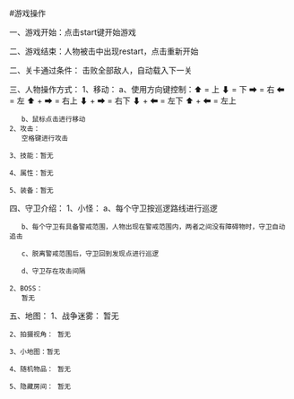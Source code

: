 #游戏操作

一、游戏开始：点击start键开始游戏

二、游戏结束：人物被击中出现restart，点击重新开始

二、关卡通过条件：
    击败全部敌人，自动载入下一关 

三、人物操作方式：
    1、移动：
       a、使用方向键控制：⬆ = 上   ⬇ = 下  ➡ = 右  ⬅ = 左  ⬆ + ➡ = 右上  ⬇ + ➡ = 右下  ⬇ + ⬅ = 左下  ⬆ + ⬅ = 左上

       b、鼠标点击进行移动
    2、攻击：
       空格键进行攻击

    3、技能：暂无
       
    4、属性：暂无

    5、装备：暂无

四、守卫介绍：
    1、小怪：
       a、每个守卫按巡逻路线进行巡逻

       b、每个守卫有具备警戒范围，人物出现在警戒范围内，两者之间没有障碍物时，守卫自动追击

       c、脱离警戒范围后，守卫回到发现点进行巡逻

       d、守卫存在攻击间隔

    2、BOSS：
       暂无

五、地图：
    1、战争迷雾： 暂无

    2、拍摄视角： 暂无

    3、小地图：暂无

    4、随机物品： 暂无

    5、隐藏房间： 暂无